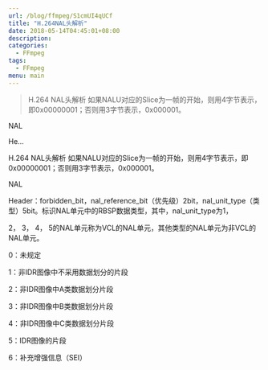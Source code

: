 ```yaml
---
url: /blog/ffmpeg/S1cmUI4qUCf
title: "H.264NAL头解析"
date: 2018-05-14T04:45:01+08:00
description:
categories:
  - FFmpeg
tags:
  - FFmpeg
menu: main
---
```


> H.264 NAL头解析 如果NALU对应的Slice为一帧的开始，则用4字节表示，即0x00000001；否则用3字节表示，0x000001。

NAL

He…

H.264 NAL头解析 如果NALU对应的Slice为一帧的开始，则用4字节表示，即0x00000001；否则用3字节表示，0x000001。

NAL

Header：forbidden\_bit，nal\_reference\_bit（优先级）2bit，nal\_unit\_type（类型）5bit。标识NAL单元中的RBSP数据类型，其中，nal\_unit\_type为1，

2， 3， 4， 5的NAL单元称为VCL的NAL单元，其他类型的NAL单元为非VCL的NAL单元。

0：未规定

1：非IDR图像中不采用数据划分的片段

2：非IDR图像中A类数据划分片段

3：非IDR图像中B类数据划分片段

4：非IDR图像中C类数据划分片段

5：IDR图像的片段

6：补充增强信息（SEI）